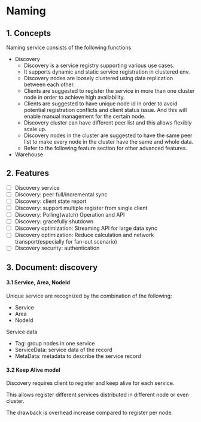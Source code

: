 # Naming

## 1. Concepts

Naming service consists of the following functions

* Discovery
    * Discovery is a service registry supporting various use cases.
    * It supports dynamic and static service registration in clustered env.
    * Discovery nodes are loosely clustered using data replication between each other.
    * Clients are suggested to register the service in more than one cluster node in order to achieve high availability.
    * Clients are suggested to have unique node id in order to avoid potential registration conflicts and client status
      issue. And this will enable manual management for the certain node.
    * Discovery cluster can have different peer list and this allows flexibly scale up.
    * Discovery nodes in the cluster are suggested to have the same peer list to make every node in the cluster have the
      same and whole data.
    * Refer to the following feature section for other advanced features.
* Warehouse

## 2. Features

* [ ] Discovery service
* [ ] Discovery: peer full/incremental sync
* [ ] Discovery: client state report
* [ ] Discovery: support multiple register from single client
* [ ] Discovery: Polling(watch) Operation and API
* [ ] Discovery: gracefully shutdown
* [ ] Discovery optimization: Streaming API for large data sync
* [ ] Discovery optimization: Reduce calculation and network transport(especially for fan-out scenario)
* [ ] Discovery security: authentication

## 3. Document: discovery

#### 3.1 Service, Area, NodeId

Unique service are recognized by the combination of the following:

* Service
* Area
* NodeId

Service data

* Tag: group nodes in one service
* ServiceData: service data of the record
* MetaData: metadata to describe the service record

#### 3.2 Keep Alive model

Discovery requires client to register and keep alive for each service.

This allows register different services distributed in different node or even cluster.

The drawback is overhead increase compared to register per node.

